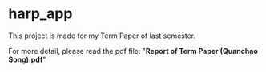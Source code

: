 # harp_app

This project is made for my Term Paper of last semester.


For more detail, please read the pdf file: "**Report of Term Paper (Quanchao Song).pdf**"
